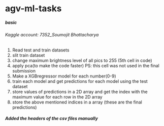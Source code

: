 # agv-ml-tasks
<h5>basic</h5>
<h6>Kaggle account: 7352_Soumojit Bhattacharya</h6>
<ol>
  <li>Read test and train datasets</li>
  <li>slit train dataset</li>
  <li>change maximum brightness level of all pics to 255 (5th cell in code)</li>
  <li>apply pca(to make the code faster) PS: this cell was not used in the final submission</li>
  <li>Make a XGBregressor model for each number(0-9)</li>
  <li>train each model and get predictions for each model using the test dataset</li>
  <li>store values of predictions in a 2D array and get the index with the maximum value for each row in the 2D array</li>
  <li>store the above mentioned indices in a array (these are the final predictions)</li>
 </ol>
<h5>Added the headers of the csv files manually</h5>
